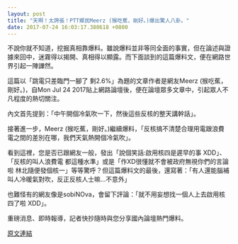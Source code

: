 ```yaml
---
layout: post
title: "天啊！太誇張！PTT鄉民Meerz (猴吃蕉，剛好。)爆出驚人八卦。"
date: 2017-07-24 16:03:17.380618 +0800
---
```


不說你就不知道，挖掘真相靠爆料。雖說爆料並非等同全面的事實，但在論述與證據來回中，迷霧得以揭開、真相得以顯露。而下面談到的這篇爆料文，便在網路世界引起一陣譁然。

這篇以「跳電只差臨門一腳了 剩2.6%」為題的文章作者是網友Meerz (猴吃蕉，剛好。)，自Mon Jul 24 2017貼上網路論壇後，便在論壇眾多文章中，引起眾人不凡程度的熱切關注。

內文首先提到：「中午開個冷氣吹一下，然後這些反核的整天講幹話」。

接著進一步，Meerz (猴吃蕉，剛好。)繼續爆料，「反核搞不清楚合理用電跟浪費電之間的差別在哪，我們天氣熱開個冷氣吹」。

看到這裡，您是否已跟網友一般，發出「說個笑話:啟用核四是遲早的事 XDD」、「反核的叫人浪費電  都這種水準」或是「作XD很懂就不會被政府無視你們的言論啦 林北隨便發個核一」等等驚呼？但這篇爆料文的最後，還寫著：「有人還能腦補叫人冷暖氣對吹，反正反核人士嘛...不意外」

也難怪有的網友像是sobiNOva，會留下評論：「就不用妄想找一個人上去啟用核四了啦 XDD」。

重磅消息、即時報導，記者快抄隨時與您分享國內論壇熱門爆料。

<a href = "https://www.ptt.cc/bbs/Gossiping/M.1500880270.A.FA6.html">原文連結</a>

